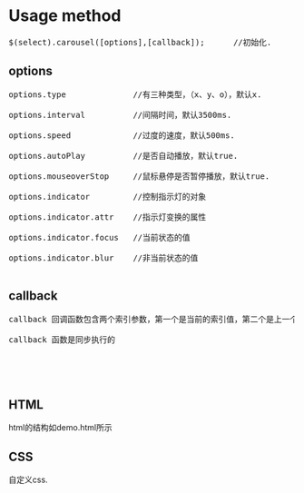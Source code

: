 # Usage method 

<pre>$(select).carousel([options],[callback]);		//初始化.</pre>
<h2>options</h2>
<pre>
options.type              //有三种类型，（x、y、o），默认x.<br>
options.interval          //间隔时间，默认3500ms.<br>
options.speed             //过度的速度，默认500ms.<br>
options.autoPlay          //是否自动播放，默认true.<br>
options.mouseoverStop     //鼠标悬停是否暂停播放，默认true.<br>
options.indicator         //控制指示灯的对象<br>
options.indicator.attr    //指示灯变换的属性<br>
options.indicator.focus   //当前状态的值<br>
options.indicator.blur    //非当前状态的值<br>
</pre>
<h2>callback</h2>
<pre>
callback 回调函数包含两个索引参数，第一个是当前的索引值，第二个是上一个当前的索引值<br>
callback 函数是同步执行的<br>
</pre>
<br><br>
<h2>HTML</h2>
<p>html的结构如demo.html所示</p>
<h2>CSS</h2>
<p>自定义css.</p>
